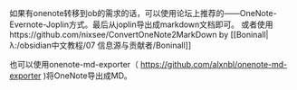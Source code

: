 如果有onenote转移到ob的需求的话，可以使用论坛上推荐的——OneNote-Evernote-Joplin方式。最后从joplin导出成markdown文档即可。
或者使用https://github.com/nixsee/ConvertOneNote2MarkDown
by [[Boninall|λ:/obsidian中文教程/07 信息源与贡献者/Boninall]]

也可以使用onenote-md-exporter（ https://github.com/alxnbl/onenote-md-exporter  )将OneNote导出成MD。

